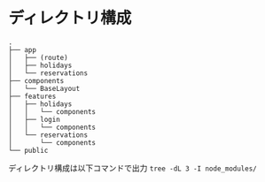 # ディレクトリ構成
```
.
├── app
│   ├── (route)
│   ├── holidays
│   └── reservations
├── components
│   └── BaseLayout
├── features
│   ├── holidays
│   │   └── components
│   ├── login
│   │   └── components
│   └── reservations
│       └── components
└── public
```

ディレクトリ構成は以下コマンドで出力
`tree -dL 3 -I node_modules/`